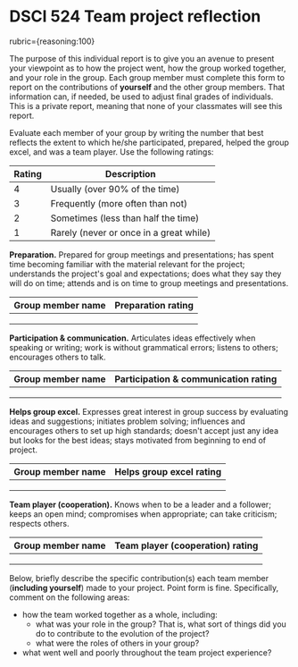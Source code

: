 # DSCI 524 Team project reflection
rubric={reasoning:100}

The purpose of this individual report is to give you an avenue to present your viewpoint as to how the project went, how the group worked together, and your role in the group. Each group member must complete this form to report on the contributions of **yourself** and the other group members. That information can, if needed, be used to adjust final grades of individuals. This is a private report, meaning that none of your classmates will see this report.

Evaluate	each	member	of	your	group	by	writing	the	number	that	best	reflects	the	extent	to	which	he/she
participated,	prepared,	helped	the	group	excel,	and	was	a	team	player.	Use	the	following	ratings:

| Rating | Description                                 |
|--------|---------------------------------------------|
| 4	     | Usually	(over	90%	of	the	time)            |
| 3	     | Frequently	(more	often	than	not)           |
| 2	     | Sometimes	(less	than	half	the	time)      |
| 1	     | Rarely	(never	or	once	in	a	great	while) |


**Preparation.**	Prepared	for	 group	meetings and presentations;	has spent time becoming familiar with the material relevant for the project; understands the project's goal and expectations;	does what they say they will do on time;	attends	and	is	on	time	to	group	meetings and presentations.

| Group member name | Preparation rating |
|-------------------|--------|
|                   |        |
|                   |        |
|                   |        |

**Participation	&	communication.**	Articulates	ideas	effectively	when speaking	or	writing;	work	is without	grammatical	errors;	listens	to	others;	encourages	others	to	talk.

| Group member name | Participation	&	communication rating |
|-------------------|--------|
|                   |        |
|                   |        |
|                   |        |

**Helps	group	excel.**	Expresses	great	interest	in	group	success	by	evaluating
ideas	and	suggestions;	initiates	problem	solving;	influences	and	encourages
others	to	set	up	high	standards;	doesn't	accept	just	any	idea	but	looks	for
the	best	ideas;	stays	motivated	from	beginning	to	end	of	project.

| Group member name | Helps	group	excel rating |
|-------------------|--------|
|                   |        |
|                   |        |
|                   |        |

**Team	player	(cooperation).**	Knows	when	to	be	a	leader
and	a	follower;	keeps	an	open	mind;	compromises	when
appropriate;	can	take	criticism;	respects	others.

| Group member name | Team	player (cooperation) rating |
|-------------------|--------|
|                   |        |
|                   |        |
|                   |        |


Below,	briefly	describe	the	specific	contribution(s)	each	team	member (**including yourself**)	made	to	your	project.	Point form	is	fine.	Specifically, comment on the following areas:

- how the team worked together as a whole, including:
    - what was your role in the group? That is, what sort of things did you do to contribute to the evolution of the project?
    - what were the roles of others in your group?
- what went well and poorly throughout the team project experience?
